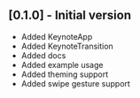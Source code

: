 ## [0.1.0] - Initial version

- Added KeynoteApp
- Added KeynoteTransition
- Added docs
- Added example usage
- Added theming support
- Added swipe gesture support
